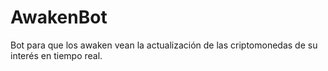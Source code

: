 # AwakenBot
Bot para que los awaken vean la actualización de las criptomonedas de su interés en tiempo real.
